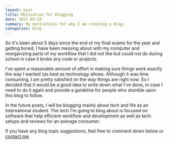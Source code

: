 ```yaml
---
layout: post
title: Motivation for Blogging
date: 2017-05-19
summary: My motivations for why I am creating a blog.
categories: blog
---
```

So it's been about 5 days since the end of my final exams for the year and getting bored, I have been messing about with my computer and reorganizing parts of my workflow that I did not like but could not do during school in case it broke any code or projects.

I've spent a reasonable amount of effort in making sure things work exactly the way I wanted (as best as technology allows. Although it was time consuming, I am pretty satisfied on the way things are right now. So I decided that it would be a good idea to write down what I've done, in case I need to do it again and provide a guideline for people who stumble upon this blog to follow.

In the future posts, I will be blogging mainly about tech and life as an international student. The tech I'm going to blog about is focused on software that help efficient workflow and development as well as tech setups and reviews for an average consumer.

If you have any blog topic suggestions, feel free to comment down below or [contact me](http://normantan.me/contact).
